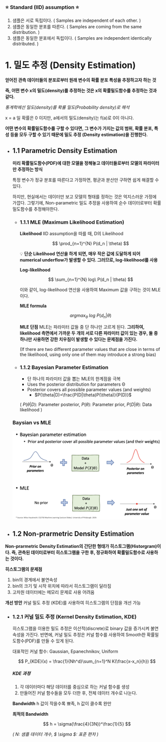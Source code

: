
### **:star: Standard (IID) assumption :star:**

1. 샘플은 서로 독립이다. ( Samples are independent of each other. )
2. 샘플은 동일한 분포를 따른다. ( Samples are coming from the same distribution. )
3. 샘플은 동일한 분포에서 독립이다. ( Samples are independent identically distributed. )

# 1. 밀도 추정 (Density Estimation)

**얻어진 관측 데이터들의 분포로부터 원래 변수의 확률 분포 특성을 추정하고자 하는 것**

**즉, 어떤 변수 x의 밀도(density)를 추정하는 것은 x의 확률밀도함수를 추정하는 것과 같다.**

*통계학에선 밀도(density)를 확률 밀도(Probability density)로 해석*

x = a 일 확률은 0 이지만, a에서의 밀도(density)는 f(a)로 0이 아니다. 

**어떤 변수의 확률밀도함수를 구할 수 있다면, 그 변수가 가지는 값의 범위, 확률 분포, 특성 등을 모두 구할 수 있기 때문에 밀도 추정 (Density estimation)을 진행한다.**


- ## 1.1 Parametric Density Estimation

    **미리 확률밀도함수(PDF)에 대한 모델을 정해놓고 데이터들로부터 모델의 파라미터만 추정하는 방식** 
    
    특정 변수가 정규 분포를 따른다고 가정하면, 평균과 분산만 구하면 쉽게 해결할 수 있다. 

    하지만, 현실에서는 데이터만 보고 모델의 형태를 정하는 것은 억지스러운 가정에 가깝다. 그렇기에, Non-parametric 밀도 추정을 사용하여 순수 데이터로부터 확률밀도함수를 추정해야한다. 

    - ### 1.1.1 MLE (Maximum Likelihood Estimation)

        **Likelihood**
        IID assumption을 따를 때, D의 Likelihood

        $$
        \prod_{n=1}^{N} P(d_n | \theta)
        $$

        :bulb: **단순 Likelihood 연산을 하게 되면, 매우 작은 값에 도달하게 되어 numerical underflow가 발생할 수 있다. 그러므로, log-likelihood를 사용** 

        **Log-likelihood**

        $$
        \sum_{n=1}^{N} log\ P(d_n | \theta)
        $$

        이와 같이, log-likelihood 연산을 사용하여 Maximum 값을 구하는 것이 MLE 이다. 

        **MLE formula**

        $$
        argmax_{\theta}\ log\ P(d_n|\theta)
        $$

        **MLE 단점**
        MLE는 파라미터 값들 중 단 하나만 고르게 된다. **그리하여, likelihood 측면에서 가까운 두 개의 서로 다른 파라미터 값이 있는 경우, 둘 중 하나만 사용하면 강한 치우침이 발생할 수 있다는 문제점을 가진다.** 

        (If there are two different parameter values that are close in terms of the likelihood, using only one of them may introduce a strong bias)

    - ### 1.1.2 Bayesian Parameter Estimation 
      - 단 하나의 파라미터 값을 뽑는 MLE의 한계점을 극복 
      - Uses the posterior distribution for parameters Θ
      - Posterior covers all possible parameter values (and weights)
          - $P(\theta|D)=\frac{P(D|\theta)P(\theta)}{P(D)}$

      ( $P(\theta|D)$: Parameter posterior, $P(\theta)$: Parameter prior, $P(D|\theta)$: Data likelihood )


    ### Baysian vs MLE 
    <img src="images/baysian_vs_MLE.png" width="500px">

- ## 1.2 Non-prarmetric Density Estimation

**Non-prarmetric Density Estimation의 간단한 형태가 히스토그램(Historgram)이다. 즉, 관측된 데이터로부터 히스토그램을 구한 후, 정규화하여 확률밀도함수로 사용하는 것이다.** 

**히스토그램의 문제점**
1. bin의 경계에서 불연속성
2. bin의 크기 및 시작 위치에 따라서 히스토그램이 달라짐
3. 고차원 데이터에는 메모리 문제로 사용 어려움

**개선 방안**
커널 밀도 추정 (KDE)를 사용하여 히스토그램의 단점을 개선 가능

   - ### 1.2.1 커널 밀도 추정 (Kernel Density Estimation, KDE)

        히스토그램을 이용한 밀도 추정은 이산적(discrete)로 binary 값을 증가시켜 불연속성을 가진다. 반면에, 커널 밀도 추정은 커널 함수를 사용하여 Smooth한 확률밀도함수(PDF)를 만들 수 있게 된다. 

        대표적인 커널 함수: Gaussian, Epanechnikov, Uniform

        $$
        P_{KDE}(x) = \frac{1}{Nh^d}\sum_{n=1}^N K(\frac{x-x_n}{h})
        $$
       
        ##### KDE 과정

        1. 각 데이터마다 해당 데이터를 중심으로 하는 커널 함수를 생성
        2. 만들어진 커널 함수들을 모두 더한 후, 전체 데이터 개수로 나눈다. 


        **Bandwidth**
        h 값이 작을수록 뾰족, h 값이 클수록 완만

        **최적의 Bandwidth**

        $$
        h = \sigma(\frac{4}{3N})^\frac{1}{5}
        $$

        *( N: 샘플 데이터 개수, $ \sigma $: 표준 편차 )*

